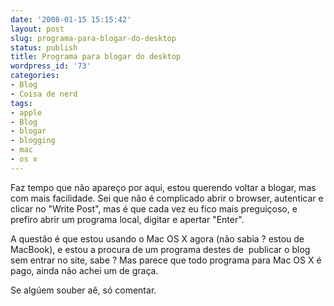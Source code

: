 ```yaml
---
date: '2008-01-15 15:15:42'
layout: post
slug: programa-para-blogar-do-desktop
status: publish
title: Programa para blogar do desktop
wordpress_id: '73'
categories:
- Blog
- Coisa de nerd
tags:
- apple
- Blog
- blogar
- blogging
- mac
- os x
---
```


Faz tempo que não apareço por aqui, estou querendo voltar a blogar, mas com mais facilidade. Sei que não é complicado abrir o browser, autenticar e clicar no "Write Post", mas é que cada vez eu fico mais preguiçoso, e prefiro abrir um programa local, digitar e apertar "Enter".

A questão é que estou usando o Mac OS X agora (não sabia ? estou de MacBook), e estou a procura de um programa destes de  publicar o blog sem entrar no site, sabe ? Mas parece que todo programa para Mac OS X é pago, ainda não achei um de graça.

Se algúem souber aê, só comentar.

